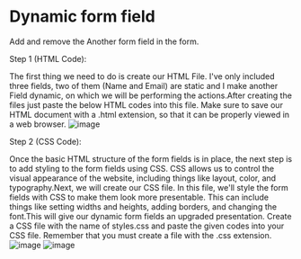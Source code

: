 # Dynamic form field

 Add and remove the Another form field in the form.

 Step 1 (HTML Code):
 
The first thing we need to do is create our HTML File. I've only included three fields, two of them (Name and Email) are static and I make another Field dynamic, on which we will be performing the actions.After creating the files just paste the below HTML codes into this file. Make sure to save our HTML document with a .html extension, so that it can be properly viewed in a web browser.
![image](https://github.com/Pragyakumari-16/Readme-file-Project/assets/158126030/72883103-d759-4855-8190-79c64da1b4c9)

Step 2 (CSS Code):

Once the basic HTML structure of the form fields is in place, the next step is to add styling to the form fields using CSS. CSS allows us to control the visual appearance of the website, including things like layout, color, and typography.Next, we will create our CSS file. In this file, we'll style the form fields with CSS to make them look more presentable. This can include things like setting widths and heights, adding borders, and changing the font.This will give our dynamic form fields an upgraded presentation. Create a CSS file with the name of styles.css and paste the given codes into your CSS file. Remember that you must create a file with the .css extension.
![image](https://github.com/Pragyakumari-16/Readme-file-Project/assets/158126030/29d9ec84-8258-4d4e-9143-1f852c01210e)
![image](https://github.com/Pragyakumari-16/Readme-file-Project/assets/158126030/579e3c6c-5240-4ed2-ab56-2d317876be52)


